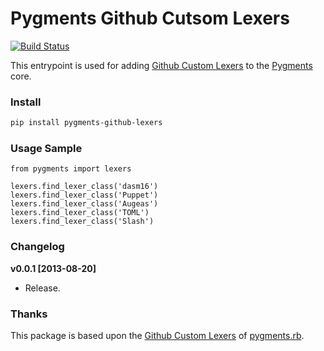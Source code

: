 Pygments Github Cutsom Lexers
=============================
[![Build Status](https://travis-ci.org/liluo/mime.png)](https://travis-ci.org/liluo/pygments_github_lexers)

This entrypoint is used for adding [Github Custom Lexers](https://github.com/tmm1/pygments.rb/blob/master/vendor/custom_lexers/github.py) to the [Pygments](http://pygments.org/) core. 

### Install

```bash
pip install pygments-github-lexers
```

### Usage Sample

```
from pygments import lexers

lexers.find_lexer_class('dasm16')
lexers.find_lexer_class('Puppet')
lexers.find_lexer_class('Augeas')
lexers.find_lexer_class('TOML')
lexers.find_lexer_class('Slash')
```

### Changelog
__v0.0.1 [2013-08-20]__
* Release.

### Thanks

This package is based upon the [Github Custom Lexers](https://github.com/tmm1/pygments.rb/blob/master/vendor/custom_lexers/github.py) of [pygments.rb](https://github.com/tmm1/pygments.rb).
